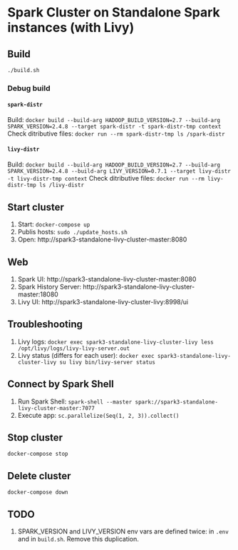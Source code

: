 # Spark Cluster on Standalone Spark instances (with Livy)

## Build
`./build.sh`

### Debug build
#### `spark-distr`
Build: `docker build --build-arg HADOOP_BUILD_VERSION=2.7 --build-arg SPARK_VERSION=2.4.8 --target spark-distr -t spark-distr-tmp context`
Check ditributive files: `docker run --rm spark-distr-tmp ls /spark-distr`
#### `livy-distr`
Build: `docker build --build-arg HADOOP_BUILD_VERSION=2.7 --build-arg SPARK_VERSION=2.4.8 --build-arg LIVY_VERSION=0.7.1 --target livy-distr -t livy-distr-tmp context`
Check ditributive files: `docker run --rm livy-distr-tmp ls /livy-distr`

## Start cluster
1. Start: `docker-compose up`
2. Publis hosts: `sudo ./update_hosts.sh`
3. Open: http://spark3-standalone-livy-cluster-master:8080

## Web
1. Spark UI: http://spark3-standalone-livy-cluster-master:8080
2. Spark History Server: http://spark3-standalone-livy-cluster-master:18080
3. Livy UI: http://spark3-standalone-livy-cluster-livy:8998/ui

## Troubleshooting
1. Livy logs: `docker exec spark3-standalone-livy-cluster-livy less /opt/livy/logs/livy-livy-server.out`
2. Livy status (differs for each user): `docker exec spark3-standalone-livy-cluster-livy su livy bin/livy-server status`

## Connect by Spark Shell
1. Run Spark Shell: `spark-shell --master spark://spark3-standalone-livy-cluster-master:7077`
2. Execute app: `sc.parallelize(Seq(1, 2, 3)).collect()`

## Stop cluster
`docker-compose stop`

## Delete cluster
`docker-compose down`


## TODO
1. SPARK_VERSION and LIVY_VERSION env vars are defined twice: in `.env` and in `build.sh`. Remove this duplication.
